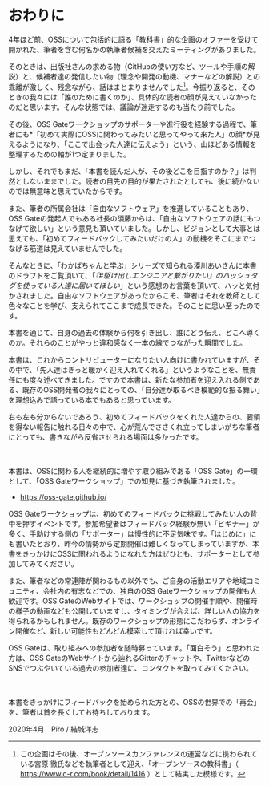 # おわりに

4年ほど前、OSSについて包括的に語る「教科書」的な企画のオファーを受けて開かれた、筆者を含む何名かの執筆者候補を交えたミーティングがありました。

そのときは、出版社さんの求める物（GitHubの使い方など、ツールや手順の解説）と、候補者達の発信したい物（理念や開発の動機、マナーなどの解説）との乖離が激しく、残念ながら、話はまとまりませんでした[^textbook]。今振り返ると、そのときの我々には「誰のために書くのか」、具体的な読者の顔が見えていなかったのだと思います。そんな状態では、議論が迷走するのも当たり前でした。

[^textbook]: この企画はその後、オープンソースカンファレンスの運営などに携わられている宮原 徹氏などを執筆者として迎え、「オープンソースの教科書」（ https://www.c-r.com/book/detail/1416 ）として結実した模様です。

その後、OSS Gateワークショップのサポーターや進行役を経験する過程で、筆者にも*「初めて実際にOSSに関わってみたいと思ってやって来た人」の顔*が見えるようになり、「ここで出会った人達に伝えよう」という、山ほどある情報を整理するための軸が1つ定まりました。

しかし、それでもまだ、「本書を読んだ人が、その後どこを目指すのか？」は判然としないままでした。読者の目先の目的が果たされたとしても、後に続かないのでは無意味と思えていたからです。

また、筆者の所属会社は「自由なソフトウェア」を推進していることもあり、OSS Gateの発起人でもある社長の須藤からは、「自由なソフトウェアの話にもつなげて欲しい」という意見も頂いていました。しかし、ビジョンとして大事とは思えても、「初めてフィードバックしてみたいだけの人」の動機をそこにまでつなげる筋道は見えていませんでした。

そんなときに、「わかばちゃんと学ぶ」シリーズで知られる湊川あいさんに本書のドラフトをご覧頂いて、「*『#駆け出しエンジニアと繋がりたい』のハッシュタグを使っている人達に届いてほしい*」という感想のお言葉を頂いて、ハッと気付かされました。自由なソフトウェアがあったからこそ、筆者はそれを教師として色々なことを学び、支えられてここまで成長できた。そのことに思い至ったのです。

本書を通じて、自身の過去の体験から何を引き出し、誰にどう伝え、どこへ導くのか。それらのことがやっと違和感なく一本の線でつながった瞬間でした。

本書は、これからコントリビューターになりたい人向けに書かれていますが、その中で、「先人達はきっと暖かく迎え入れてくれる」というようなことを、無責任にも度々述べてきました。ですので本書は、新たな参加者を迎え入れる側である、既存のOSS開発者の我々にとっての、「自分達が取るべき模範的な振る舞い」を理想込みで語っている本でもあると思っています。

右も左も分からないであろう、初めてフィードバックをくれた人達からの、要領を得ない報告に触れる日々の中で、心が荒んでささくれ立ってしまいがちな筆者にとっても、書きながら反省させられる場面は多かったです。

　

本書は、OSSに関わる人を継続的に増やす取り組みである「OSS Gate」の一環として、「OSS Gateワークショップ」での知見に基づき執筆されました。

* https://oss-gate.github.io/

OSS Gateワークショップは、初めてのフィードバックに挑戦してみたい人の背中を押すイベントです。参加希望者はフィードバック経験が無い「ビギナー」が多く、手助けする側の「サポーター」は慢性的に不足気味です。「はじめに」にも書いたとおり、昨今の情勢から定期開催は難しくなってしまっていますが、本書をきっかけにOSSに関われるようになれた方はぜひとも、サポーターとして参加してみてください。

また、筆者などの常連陣が関わるもの以外でも、ご自身の活動エリアや地域コミュニティ、会社内の有志などでの、独自のOSS Gateワークショップの開催も大歓迎です。OSS GateのWebサイトでは、ワークショップの開催手順や、開催時の様子の動画なども公開していますし、タイミングが合えば、詳しい人の協力を得られるかもしれません。既存のワークショップの形態にこだわらず、オンライン開催など、新しい可能性もどんどん模索して頂ければ幸いです。

OSS Gateは、取り組みへの参加者を随時募っています。「面白そう」と思われた方は、OSS GateのWebサイトから辿れるGitterのチャットや、TwitterなどのSNSでつぶやいている過去の参加者達に、コンタクトを取ってみてください。

　

本書をきっかけにフィードバックを始められた方との、OSSの世界での「再会」を、筆者は首を長くしてお待ちしております。

<div class="flushright">2020年4月　Piro / 結城洋志</div>
